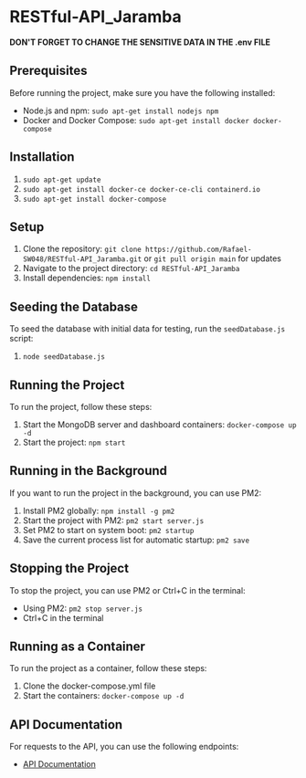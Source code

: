 # RESTful-API_Jaramba

**DON'T FORGET TO CHANGE THE SENSITIVE DATA IN THE .env FILE**

## Prerequisites
Before running the project, make sure you have the following installed:
- Node.js and npm: `sudo apt-get install nodejs npm`
- Docker and Docker Compose: `sudo apt-get install docker docker-compose`

## Installation
1. `sudo apt-get update`
2. `sudo apt-get install docker-ce docker-ce-cli containerd.io`
3. `sudo apt-get install docker-compose`

## Setup
1. Clone the repository: `git clone https://github.com/Rafael-SW048/RESTful-API_Jaramba.git` or `git pull origin main` for updates
2. Navigate to the project directory: `cd RESTful-API_Jaramba`
3. Install dependencies: `npm install`

## Seeding the Database
To seed the database with initial data for testing, run the `seedDatabase.js` script:
1. `node seedDatabase.js`

## Running the Project
To run the project, follow these steps:
1. Start the MongoDB server and dashboard containers: `docker-compose up -d`
2. Start the project: `npm start`

## Running in the Background
If you want to run the project in the background, you can use PM2:
1. Install PM2 globally: `npm install -g pm2`
2. Start the project with PM2: `pm2 start server.js`
3. Set PM2 to start on system boot: `pm2 startup`
4. Save the current process list for automatic startup: `pm2 save`

## Stopping the Project
To stop the project, you can use PM2 or Ctrl+C in the terminal:
- Using PM2: `pm2 stop server.js`
- Ctrl+C in the terminal

## Running as a Container
To run the project as a container, follow these steps:
1. Clone the docker-compose.yml file
2. Start the containers: `docker-compose up -d`

## API Documentation
For requests to the API, you can use the following endpoints:
- [API Documentation](http://localhost:3000/api-docs/#/)
